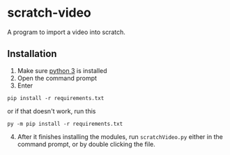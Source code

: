 # scratch-video
A program to import a video into scratch.

## Installation

1. Make sure [python 3](https://www.python.org/) is installed
2. Open the command prompt
3. Enter

```
pip install -r requirements.txt
```
or if that doesn't work, run this
```
py -m pip install -r requirements.txt
```

4. After it finishes installing the modules, run `scratchVideo.py` either in the command prompt, or by double clicking the file.